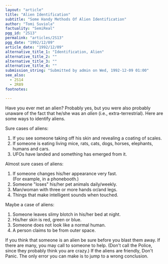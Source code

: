 ```yaml
---
layout: "article"
title: "Alien Identification"
subtitle: "Some Handy Methods Of Alien Identification"
author: "Tomi Suviola"
factuality: "SemiReal"
pgg_id: "2S13"
permalink: "articles/2S13"
pgg_date: "1992/12/09"
article_date: "1992/12/09"
alternative_title_1: "Identification, Alien"
alternative_title_2: ""
alternative_title_3: ""
alternative_title_4: ""
submission_string: "Submitted by admin on Wed, 1992-12-09 01:00"
see_also:
  - 2S14
  - 2R89
footnotes: 

---
```

<div>
<p>Have you ever met an alien? Probably yes, but you were also probably unaware of the fact that he/she was an <em>alien</em> (i.e., extra-terrestrial). Here are some ways to identify aliens.</p>
<p>Sure cases of aliens:</p>
<ol>
<li value="1">If you see someone taking off his skin and revealing a coating of scales.</li>
<li value="2">If someone is eating living mice, rats, cats, dogs, horses, elephants, humans and cars.</li>
<li value="3">UFOs have landed and something has emerged from it.</li>
</ol>
<p>Almost sure cases of aliens:</p>
<ol>
<li value="1">If someone changes his/her appearance very fast.<br>
(For example, in a phonebooth.)</li>
<li value="2">Someone "loses" his/her pet animals daily/weekly.</li>
<li value="3">Man/woman with three or more hands or/and legs.</li>
<li value="4">Things that make intelligent sounds when touched.</li>
</ol>
<p>Maybe a case of aliens:</p>
<ol>
<li value="1">Someone leaves slimy blotch in his/her bed at night.</li>
<li value="2">His/her skin is red, green or blue.</li>
<li value="3">Someone does not look like a normal human.</li>
<li value="4">A person claims to be from outer space.</li>
</ol>
<p>If you think that someone is an alien be sure before you blast them away. If there are many, you may call to someone to help. (Don't call the Police, since they probably think you are crazy.) If the aliens are friendly, Don't Panic. The only error you can make is to jump to a wrong conclusion.</p>
</div>
